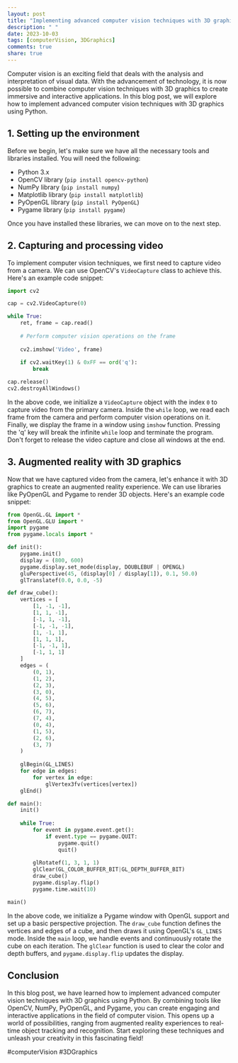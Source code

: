 ```yaml
---
layout: post
title: "Implementing advanced computer vision techniques with 3D graphics in Python"
description: " "
date: 2023-10-03
tags: [computerVision, 3DGraphics]
comments: true
share: true
---
```


Computer vision is an exciting field that deals with the analysis and interpretation of visual data. With the advancement of technology, it is now possible to combine computer vision techniques with 3D graphics to create immersive and interactive applications. In this blog post, we will explore how to implement advanced computer vision techniques with 3D graphics using Python.

## 1. Setting up the environment

Before we begin, let's make sure we have all the necessary tools and libraries installed. You will need the following:

- Python 3.x
- OpenCV library (`pip install opencv-python`)
- NumPy library (`pip install numpy`)
- Matplotlib library (`pip install matplotlib`)
- PyOpenGL library (`pip install PyOpenGL`)
- Pygame library (`pip install pygame`)

Once you have installed these libraries, we can move on to the next step.

## 2. Capturing and processing video

To implement computer vision techniques, we first need to capture video from a camera. We can use OpenCV's `VideoCapture` class to achieve this. Here's an example code snippet:

```python
import cv2

cap = cv2.VideoCapture(0)

while True:
    ret, frame = cap.read()
    
    # Perform computer vision operations on the frame
    
    cv2.imshow('Video', frame)
    
    if cv2.waitKey(1) & 0xFF == ord('q'):
        break

cap.release()
cv2.destroyAllWindows()
```

In the above code, we initialize a `VideoCapture` object with the index `0` to capture video from the primary camera. Inside the `while` loop, we read each frame from the camera and perform computer vision operations on it. Finally, we display the frame in a window using `imshow` function. Pressing the 'q' key will break the infinite `while` loop and terminate the program. Don't forget to release the video capture and close all windows at the end.

## 3. Augmented reality with 3D graphics

Now that we have captured video from the camera, let's enhance it with 3D graphics to create an augmented reality experience. We can use libraries like PyOpenGL and Pygame to render 3D objects. Here's an example code snippet:

```python
from OpenGL.GL import *
from OpenGL.GLU import *
import pygame
from pygame.locals import *

def init():
    pygame.init()
    display = (800, 600)
    pygame.display.set_mode(display, DOUBLEBUF | OPENGL)
    gluPerspective(45, (display[0] / display[1]), 0.1, 50.0)
    glTranslatef(0.0, 0.0, -5)

def draw_cube():
    vertices = [
        [1, -1, -1],
        [1, 1, -1],
        [-1, 1, -1],
        [-1, -1, -1],
        [1, -1, 1],
        [1, 1, 1],
        [-1, -1, 1],
        [-1, 1, 1]
    ]
    edges = (
        (0, 1),
        (1, 2),
        (2, 3),
        (3, 0),
        (4, 5),
        (5, 6),
        (6, 7),
        (7, 4),
        (0, 4),
        (1, 5),
        (2, 6),
        (3, 7)
    )
    
    glBegin(GL_LINES)
    for edge in edges:
        for vertex in edge:
            glVertex3fv(vertices[vertex])
    glEnd()

def main():
    init()
    
    while True:
        for event in pygame.event.get():
            if event.type == pygame.QUIT:
                pygame.quit()
                quit()
        
        glRotatef(1, 3, 1, 1)
        glClear(GL_COLOR_BUFFER_BIT|GL_DEPTH_BUFFER_BIT)
        draw_cube()
        pygame.display.flip()
        pygame.time.wait(10)

main()
```

In the above code, we initialize a Pygame window with OpenGL support and set up a basic perspective projection. The `draw_cube` function defines the vertices and edges of a cube, and then draws it using OpenGL's `GL_LINES` mode. Inside the `main` loop, we handle events and continuously rotate the cube on each iteration. The `glClear` function is used to clear the color and depth buffers, and `pygame.display.flip` updates the display.

## Conclusion

In this blog post, we have learned how to implement advanced computer vision techniques with 3D graphics using Python. By combining tools like OpenCV, NumPy, PyOpenGL, and Pygame, you can create engaging and interactive applications in the field of computer vision. This opens up a world of possibilities, ranging from augmented reality experiences to real-time object tracking and recognition. Start exploring these techniques and unleash your creativity in this fascinating field!

#computerVision #3DGraphics
